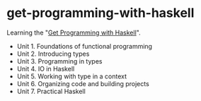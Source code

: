 # get-programming-with-haskell

Learning the "[Get Programming with Haskell](https://www.manning.com/books/get-programming-with-haskell)".

- Unit 1. Foundations of functional programming
- Unit 2. Introducing types
- Unit 3. Programming in types
- Unit 4. IO in Haskell
- Unit 5. Working with type in a context
- Unit 6. Organizing code and building projects
- Unit 7. Practical Haskell
